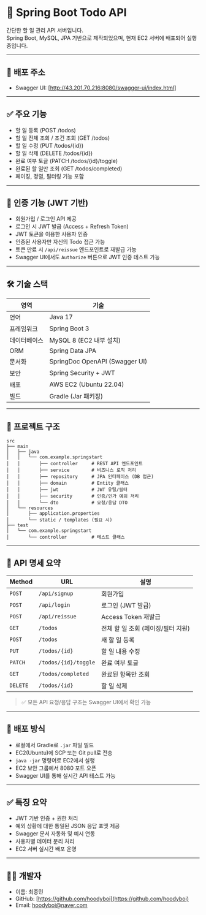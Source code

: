 # 📝 Spring Boot Todo API

간단한 할 일 관리 API 서버입니다.  
Spring Boot, MySQL, JPA 기반으로 제작되었으며, 현재 EC2 서버에 배포되어 실행 중입니다.

---

## 🚀 배포 주소

- Swagger UI: [http://43.201.70.216:8080/swagger-ui/index.html]

---

## ✅ 주요 기능

- 할 일 등록 (POST /todos)
- 할 일 전체 조회 / 조건 조회 (GET /todos)
- 할 일 수정 (PUT /todos/{id})
- 할 일 삭제 (DELETE /todos/{id})
- 완료 여부 토글 (PATCH /todos/{id}/toggle)
- 완료된 할 일만 조회 (GET /todos/completed)
- 페이징, 정렬, 필터링 기능 포함

---

## 🔐 인증 기능 (JWT 기반)

- 회원가입 / 로그인 API 제공
- 로그인 시 JWT 발급 (Access + Refresh Token)
- JWT 토큰을 이용한 사용자 인증
- 인증된 사용자만 자신의 Todo 접근 가능
- 토큰 만료 시 `/api/reissue` 엔드포인트로 재발급 가능
- Swagger UI에서도 `Authorize` 버튼으로 JWT 인증 테스트 가능

---

## 🛠 기술 스택

| 영역 | 기술 |
|------|------|
| 언어 | Java 17 |
| 프레임워크 | Spring Boot 3 |
| 데이터베이스 | MySQL 8 (EC2 내부 설치) |
| ORM | Spring Data JPA |
| 문서화 | SpringDoc OpenAPI (Swagger UI) |
| 보안 | Spring Security + JWT |
| 배포 | AWS EC2 (Ubuntu 22.04) |
| 빌드 | Gradle (Jar 패키징) |

---

## 📁 프로젝트 구조

```
src
├── main
│   ├── java
│   │   └── com.example.springstart
│   │       ├── controller     # REST API 엔드포인트
│   │       ├── service        # 비즈니스 로직 처리
│   │       ├── repository     # JPA 인터페이스 (DB 접근)
│   │       ├── domain         # Entity 클래스
│   │       ├── jwt            # JWT 유틸/필터
│   │       ├── security       # 인증/인가 예외 처리
│   │       └── dto            # 요청/응답 DTO
│   └── resources
│       ├── application.properties
│       └── static / templates (필요 시)
├── test
│   └── com.example.springstart
│       └── controller         # 테스트 클래스
```

---

## 📄 API 명세 요약

| Method | URL | 설명 |
|--------|-----|------|
| `POST` | `/api/signup` | 회원가입 |
| `POST` | `/api/login` | 로그인 (JWT 발급) |
| `POST` | `/api/reissue` | Access Token 재발급 |
| `GET` | `/todos` | 전체 할 일 조회 (페이징/필터 지원) |
| `POST` | `/todos` | 새 할 일 등록 |
| `PUT` | `/todos/{id}` | 할 일 내용 수정 |
| `PATCH` | `/todos/{id}/toggle` | 완료 여부 토글 |
| `GET` | `/todos/completed` | 완료된 항목만 조회 |
| `DELETE` | `/todos/{id}` | 할 일 삭제 |

> ✅ 모든 API 요청/응답 구조는 Swagger UI에서 확인 가능

---

## 🐳 배포 방식

- 로컬에서 Gradle로 `.jar` 파일 빌드
- EC2(Ubuntu)에 SCP 또는 Git pull로 전송
- `java -jar` 명령어로 EC2에서 실행
- EC2 보안 그룹에서 8080 포트 오픈
- Swagger UI를 통해 실시간 API 테스트 가능

---

## ✅ 특징 요약

- JWT 기반 인증 + 권한 처리
- 예외 상황에 대한 통일된 JSON 응답 포맷 제공
- Swagger 문서 자동화 및 예시 연동
- 사용자별 데이터 분리 처리
- EC2 서버 실시간 배포 운영

---

## 🙋‍♂️ 개발자

- 이름: 최종민  
- GitHub: [https://github.com/hoodyboi](https://github.com/hoodyboi)  
- Email: hoodyboi@naver.com
